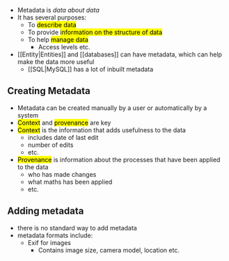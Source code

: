 - Metadata is *data about data*
- It has several purposes:
	- To <mark class="hltr-pink">describe data</mark>
	- To provide <mark class="hltr-pink">information on the structure of data</mark>
	- To help <mark class="hltr-pink">manage data</mark>
		- Access levels etc.
- [[Entity|Entities]] and [[databases]] can have metadata, which can help make the data more useful
	- [[SQL|MySQL]] has a lot of inbuilt metadata

## Creating Metadata
- Metadata can be created manually by a user or automatically by a system
- <mark class="hltr-orange">Context</mark> and <mark class="hltr-yellow">provenance</mark> are key
- <mark class="hltr-orange">Context</mark> is the information that adds usefulness to the data
	- includes date of last edit
	- number of edits 
	- etc.
- <mark class="hltr-yellow">Provenance</mark> is information about the processes that have been applied to the data
	- who has made changes
	- what maths has been applied 
	- etc.

## Adding metadata
- there is no standard way to add metadata
- metadata formats include:
	- Exif for images
		- Contains image size, camera model, location etc.